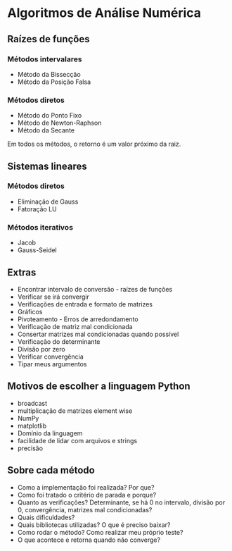 # Algoritmos de Análise Numérica
## Raízes de funções
### Métodos intervalares
* Método da Bissecção
* Método da Posição Falsa
### Métodos diretos
* Método do Ponto Fixo
* Método de Newton-Raphson
* Método da Secante

Em todos os métodos, o retorno é um valor próximo da raiz.

## Sistemas lineares
### Métodos diretos
* Eliminação de Gauss
* Fatoração LU
### Métodos iterativos
* Jacob
* Gauss-Seidel

## Extras
* Encontrar intervalo de conversão - raízes de funções
* Verificar se irá convergir
* Verificações de entrada e formato de matrizes
* Gráficos
* Pivoteamento - Erros de arredondamento
* Verificação de matriz mal condicionada
* Consertar matrizes mal condicionadas quando possível
* Verificação do determinante
* Divisão por zero
* Verificar convergência
* Tipar meus argumentos

## Motivos de escolher a linguagem Python
* broadcast
* multiplicação de matrizes element wise
* NumPy
* matplotlib
* Domínio da linguagem
* facilidade de lidar com arquivos e strings
* precisão

## Sobre cada método
* Como a implementação foi realizada? Por que?
* Como foi tratado o critério de parada e porque?
* Quanto as verificações? Determinante, se há 0 no intervalo, divisão por 0, convergência, matrizes mal condicionadas?
* Quais dificuldades?
* Quais bibliotecas utilizadas? O que é preciso baixar?
* Como rodar o método? Como realizar meu próprio teste?
* O que acontece e retorna quando não converge?
